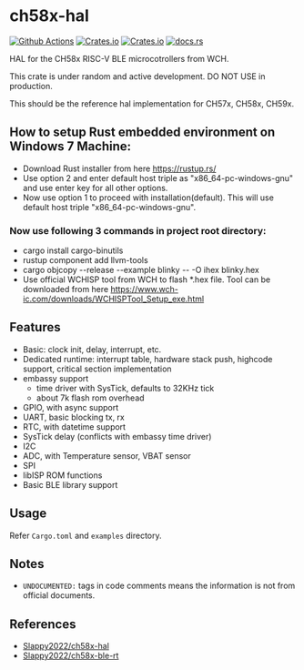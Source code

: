 # ch58x-hal

[![Github Actions][github-workflow]][homepage]
[![Crates.io][badge-license]][crates]
[![Crates.io][badge-version]][crates]
[![docs.rs][badge-docsrs]][docsrs]

[github-workflow]: https://img.shields.io/github/actions/workflow/status/ch32-rs/ch58x-hal/rust.yml?style=for-the-badge
[badge-license]: https://img.shields.io/crates/l/ch58x-hal?style=for-the-badge
[badge-version]: https://img.shields.io/crates/v/ch58x-hal?style=for-the-badge
[badge-docsrs]: https://img.shields.io/docsrs/ch58x-hal?style=for-the-badge
[crates]: https://crates.io/crates/ch58x-hal
[docsrs]: https://docs.rs/ch58x-hal
[homepage]: https://github.com/ch32-rs/ch58x-hal

HAL for the CH58x RISC-V BLE microcotrollers from WCH.

This crate is under random and active development. DO NOT USE in production.

This should be the reference hal implementation for CH57x, CH58x, CH59x.

## How to setup Rust embedded environment on Windows 7 Machine:
 - Download Rust installer from here https://rustup.rs/
 - Use option 2 and enter default host triple as "x86_64-pc-windows-gnu" and use enter key for all other options.
 - Now use option 1 to proceed with installation(default). This will use default host triple "x86_64-pc-windows-gnu".
 ###   Now use following 3 commands in project root directory:
 - cargo install cargo-binutils
 - rustup component add llvm-tools
 - cargo objcopy --release --example blinky -- -O ihex blinky.hex
 - Use official WCHISP tool from WCH to flash *.hex file. Tool can be downloaded from here https://www.wch-ic.com/downloads/WCHISPTool_Setup_exe.html
## Features

- Basic: clock init, delay, interrupt, etc.
- Dedicated runtime: interrupt table, hardware stack push, highcode support, critical section implementation
- embassy support
  - time driver with SysTick, defaults to 32KHz tick
  - about 7k flash rom overhead
- GPIO, with async support
- UART, basic blocking tx, rx
- RTC, with datetime support
- SysTick delay (conflicts with embassy time driver)
- I2C
- ADC, with Temperature sensor, VBAT sensor
- SPI
- libISP ROM functions
- Basic BLE library support

## Usage

Refer `Cargo.toml` and `examples` directory.

## Notes

- `UNDOCUMENTED:` tags in code comments means the information is not from official documents.

## References

- [Slappy2022/ch58x-hal](https://github.com/Slappy2022/ch58x-hal)
- [Slappy2022/ch58x-ble-rt](https://github.com/Slappy2022/ch58x-ble-rt)
